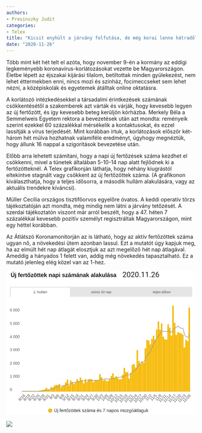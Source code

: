 ```yaml
---
authors:
- Presinszky Judit
categories:
- Telex
title: "Kicsit enyhült a járvány felfutása, de még korai lenne hátradőlni "
date: "2020-11-26"
---
```

Több mint két hét telt el azóta, hogy november 9-én a kormány az eddigi
legkeményebb koronavírus-korlátozásokat vezette be Magyarországon. Életbe lépett az
éjszakai kijárási tilalom, betiltottak minden gyülekezést, nem lehet éttermekben enni,
nincs mozi és színház, focimeccseket sem lehet nézni, a középiskolák és egyetemek
átálltak online oktatásra.

A korlátozó intézkedésekkel a társadalmi érintkezések számának csökkentésétől a
szakemberek azt várták és várják, hogy kevesebb legyen az új fertőzött, és így
kevesebb beteg kerüljön kórházba. Merkely Béla a Semmelweis Egyetem rektora a
bevezetések után azt mondta: reményeik szerint ezekkel 60 százalékkal mérsékelik a
kontaktusokat, és ezzel lassítják a vírus terjedését. Mint korábban írtuk, a korlátozások
először két-három hét múlva hozhatnak valamiféle eredményt, úgyhogy megnéztük,
hogy állunk 16 nappal a szigorítások bevezetése után.

Előbb arra lehetett számítani, hogy a napi új fertőzések száma kezdhet el csökkenni,
mivel a tünetek általában 5-10-14 nap alatt fejlődnek ki a fertőzötteknél. A Telex
grafikonján láthatja, hogy néhány kiugrástól eltekintve stagnált vagy csökkent az új
fertőzöttek száma. (A grafikonon kiválaszthatja, hogy a teljes idősorra, a második hullám
alakulására, vagy az aktuális trendekre kíváncsi).

Müller Cecília országos tisztifőorvos egyelőre óvatos. A keddi operatív törzs
tájékoztatóján azt mondta, még mindig nem látni a járvány tetőzését. A szerdai
tájékoztatón viszont már arról beszélt, hogy a 47. héten 7 százalékkal kevesebb pozitív
személyt regisztráltak Magyarországon, mint egy héttel korábban.

Az Átlátszó Koronamonitorján az is látható, hogy az aktív fertőzöttek száma ugyan nő, a
növekedési ütem azonban lassul. Ezt a mutatót úgy kapjuk meg, ha az elmúlt hét nap
átlagát elosztjuk az azt megelőző hét nap átlagával. Ameddig a hányados 1 felett van,
addig még növekedés tapasztalható. Ez a mutató jelenleg elég közel van az 1-hez.

![Új fertőzöttek napi számának alakulása 2020.11.26](../../graphics/telex-20201125-01.jpg  "Új fertőzöttek")



![](../../graphics/ "")



